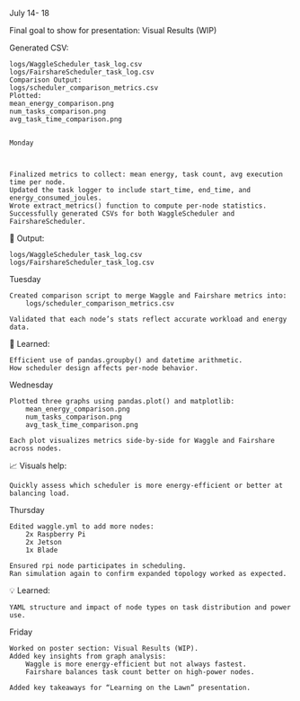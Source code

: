 July 14- 18 

Final goal to show for presentation: 
Visual Results (WIP)

Generated CSV:

    logs/WaggleScheduler_task_log.csv
    logs/FairshareScheduler_task_log.csv
    Comparison Output:
    logs/scheduler_comparison_metrics.csv
    Plotted:
    mean_energy_comparison.png
    num_tasks_comparison.png
    avg_task_time_comparison.png


    Monday



    Finalized metrics to collect: mean energy, task count, avg execution time per node.
    Updated the task logger to include start_time, end_time, and energy_consumed_joules.
    Wrote extract_metrics() function to compute per-node statistics.
    Successfully generated CSVs for both WaggleScheduler and FairshareScheduler.



📁 Output:


    logs/WaggleScheduler_task_log.csv
    logs/FairshareScheduler_task_log.csv






Tuesday



    Created comparison script to merge Waggle and Fairshare metrics into:
        logs/scheduler_comparison_metrics.csv

    Validated that each node’s stats reflect accurate workload and energy data.



🧪 Learned:


    Efficient use of pandas.groupby() and datetime arithmetic.
    How scheduler design affects per-node behavior.







Wednesday



    Plotted three graphs using pandas.plot() and matplotlib:
        mean_energy_comparison.png
        num_tasks_comparison.png
        avg_task_time_comparison.png

    Each plot visualizes metrics side-by-side for Waggle and Fairshare across nodes.



📈 Visuals help:


    Quickly assess which scheduler is more energy-efficient or better at balancing load.


Thursday



    Edited waggle.yml to add more nodes:
        2x Raspberry Pi
        2x Jetson
        1x Blade

    Ensured rpi node participates in scheduling.
    Ran simulation again to confirm expanded topology worked as expected.



💡 Learned:


    YAML structure and impact of node types on task distribution and power use.






Friday



    Worked on poster section: Visual Results (WIP).
    Added key insights from graph analysis:
        Waggle is more energy-efficient but not always fastest.
        Fairshare balances task count better on high-power nodes.

    Added key takeaways for “Learning on the Lawn” presentation.



